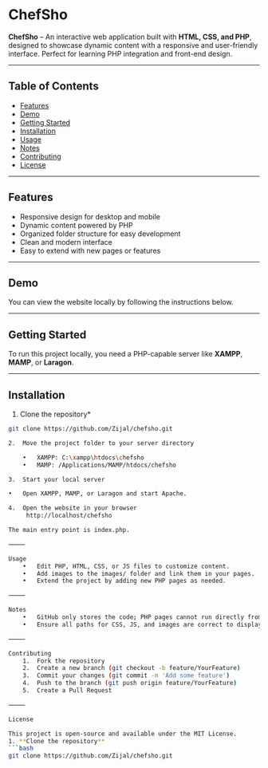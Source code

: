 # ChefSho

**ChefSho** – An interactive web application built with **HTML, CSS, and PHP**, designed to showcase dynamic content with a responsive and user-friendly interface. Perfect for learning PHP integration and front-end design.

---

## Table of Contents
- [Features](#features)
- [Demo](#demo)
- [Getting Started](#getting-started)
- [Installation](#installation)
- [Usage](#usage)
- [Notes](#notes)
- [Contributing](#contributing)
- [License](#license)

---

## Features
- Responsive design for desktop and mobile
- Dynamic content powered by PHP
- Organized folder structure for easy development
- Clean and modern interface
- Easy to extend with new pages or features

---

## Demo
You can view the website locally by following the instructions below.

---

## Getting Started
To run this project locally, you need a PHP-capable server like **XAMPP**, **MAMP**, or **Laragon**.

---

## Installation
1. Clone the repository*
```bash
git clone https://github.com/Zijal/chefsho.git

2.	Move the project folder to your server directory

	•	XAMPP: C:\xampp\htdocs\chefsho
	•	MAMP: /Applications/MAMP/htdocs/chefsho

3.	Start your local server

•	Open XAMPP, MAMP, or Laragon and start Apache.

4.	Open the website in your browser
     http://localhost/chefsho

The main entry point is index.php.

⸻

Usage
	•	Edit PHP, HTML, CSS, or JS files to customize content.
	•	Add images to the images/ folder and link them in your pages.
	•	Extend the project by adding new PHP pages as needed.

⸻

Notes
	•	GitHub only stores the code; PHP pages cannot run directly from GitHub.
	•	Ensure all paths for CSS, JS, and images are correct to display the website properly.

⸻

Contributing
	1.	Fork the repository
	2.	Create a new branch (git checkout -b feature/YourFeature)
	3.	Commit your changes (git commit -m 'Add some feature')
	4.	Push to the branch (git push origin feature/YourFeature)
	5.	Create a Pull Request

⸻

License

This project is open-source and available under the MIT License.
1. **Clone the repository**
```bash
git clone https://github.com/Zijal/chefsho.git
